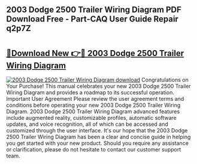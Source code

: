 ## 2003 Dodge 2500 Trailer Wiring Diagram PDF Download Free - Part-CAQ User Guide Repair q2p7Z

# <h2><a href="http://dfk3u7d.blite.top/?on=2003+Dodge+2500+Trailer+Wiring+Diagram">🔗Download New 👉🔴 2003 Dodge 2500 Trailer Wiring Diagram</a></h2>

[![2003 Dodge 2500 Trailer Wiring Diagram download](https://i.imgur.com/lujVjoI.png)](http://dfk3u7d.blite.top/?on=2003+Dodge+2500+Trailer+Wiring+Diagram)
Congratulations on Your Purchase! This manual celebrates your new 2003 Dodge 2500 Trailer Wiring Diagram and provides a roadmap to its successful operation. Important User Agreement Please review the user agreement terms and conditions before operating your new 2003 Dodge 2500 Trailer Wiring Diagram. 2003 Dodge 2500 Trailer Wiring Diagram advanced features include augmented reality, customizable profiles, automatic software updates, and voice recognition, all of which can be accessed and customized through the user interface. It's our hope that the 2003 Dodge 2500 Trailer Wiring Diagram has been a clear and concise guide in helping you get started with your new product. Should you require any assistance or clarification, please do not hesitate to contact our customer support team.
